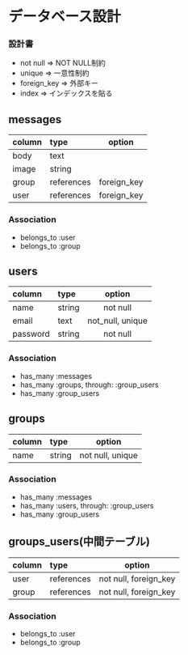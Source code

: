# データベース設計 #

### 設計書 ###
- not null    => NOT NULL制約
- unique      => 一意性制約
- foreign_key => 外部キー
- index       => インデックスを貼る

## messages ##

|column|type|option|
|:-----|:---|:----:|
|body|text||
|image|string||
|group|references|foreign_key|
|user|references|foreign_key|

### Association ###
- belongs_to :user
- belongs_to :group


## users ##

|column|type|option|
|:-----|:---|:----:|
|name|string|not null|
|email|text|not_null, unique|
|password|string|not null|

### Association ###
- has_many :messages
- has_many :groups, through: :group_users
- has_many :group_users


## groups ##

|column|type|option|
|:-----|:---|:----:|
|name|string|not null, unique|

### Association ###
- has_many :messages
- has_many :users, through: :group_users
- has_many :group_users


## groups_users(中間テーブル) ##

|column|type|option|
|:-----|:---|:----:|
|user|references|not null, foreign_key|
|group|references|not null, foreign_key|

### Association ###
- belongs_to :user
- belongs_to :group
